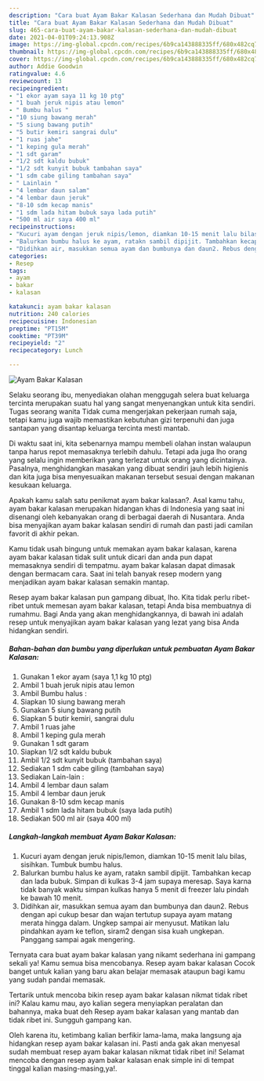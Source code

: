 ```yaml
---
description: "Cara buat Ayam Bakar Kalasan Sederhana dan Mudah Dibuat"
title: "Cara buat Ayam Bakar Kalasan Sederhana dan Mudah Dibuat"
slug: 465-cara-buat-ayam-bakar-kalasan-sederhana-dan-mudah-dibuat
date: 2021-04-01T09:24:13.908Z
image: https://img-global.cpcdn.com/recipes/6b9ca143888335ff/680x482cq70/ayam-bakar-kalasan-foto-resep-utama.jpg
thumbnail: https://img-global.cpcdn.com/recipes/6b9ca143888335ff/680x482cq70/ayam-bakar-kalasan-foto-resep-utama.jpg
cover: https://img-global.cpcdn.com/recipes/6b9ca143888335ff/680x482cq70/ayam-bakar-kalasan-foto-resep-utama.jpg
author: Addie Goodwin
ratingvalue: 4.6
reviewcount: 13
recipeingredient:
- "1 ekor ayam saya 11 kg 10 ptg"
- "1 buah jeruk nipis atau lemon"
- " Bumbu halus "
- "10 siung bawang merah"
- "5 siung bawang putih"
- "5 butir kemiri sangrai dulu"
- "1 ruas jahe"
- "1 keping gula merah"
- "1 sdt garam"
- "1/2 sdt kaldu bubuk"
- "1/2 sdt kunyit bubuk tambahan saya"
- "1 sdm cabe giling tambahan saya"
- " Lainlain "
- "4 lembar daun salam"
- "4 lembar daun jeruk"
- "8-10 sdm kecap manis"
- "1 sdm lada hitam bubuk saya lada putih"
- "500 ml air saya 400 ml"
recipeinstructions:
- "Kucuri ayam dengan jeruk nipis/lemon, diamkan 10-15 menit lalu bilas, sisihkan. Tumbuk bumbu halus."
- "Balurkan bumbu halus ke ayam, ratakn sambil dipijit. Tambahkan kecap dan lada bubuk. Simpan di kulkas 3-4 jam supaya meresap. Saya karna tidak banyak waktu simpan kulkas hanya 5 menit di freezer lalu pindah ke bawah 10 menit."
- "Didihkan air, masukkan semua ayam dan bumbunya dan daun2. Rebus dengan api cukup besar dan wajan tertutup supaya ayam matang merata hingga dalam. Ungkep sampai air menyusut. Matikan lalu pindahkan ayam ke teflon, siram2 dengan sisa kuah ungkepan. Panggang sampai agak mengering."
categories:
- Resep
tags:
- ayam
- bakar
- kalasan

katakunci: ayam bakar kalasan 
nutrition: 240 calories
recipecuisine: Indonesian
preptime: "PT15M"
cooktime: "PT39M"
recipeyield: "2"
recipecategory: Lunch

---
```



![Ayam Bakar Kalasan](https://img-global.cpcdn.com/recipes/6b9ca143888335ff/680x482cq70/ayam-bakar-kalasan-foto-resep-utama.jpg)

Selaku seorang ibu, menyediakan olahan menggugah selera buat keluarga tercinta merupakan suatu hal yang sangat menyenangkan untuk kita sendiri. Tugas seorang  wanita Tidak cuma mengerjakan pekerjaan rumah saja, tetapi kamu juga wajib memastikan kebutuhan gizi terpenuhi dan juga santapan yang disantap keluarga tercinta mesti mantab.

Di waktu  saat ini, kita sebenarnya mampu membeli olahan instan walaupun tanpa harus repot memasaknya terlebih dahulu. Tetapi ada juga lho orang yang selalu ingin memberikan yang terlezat untuk orang yang dicintainya. Pasalnya, menghidangkan masakan yang dibuat sendiri jauh lebih higienis dan kita juga bisa menyesuaikan makanan tersebut sesuai dengan makanan kesukaan keluarga. 



Apakah kamu salah satu penikmat ayam bakar kalasan?. Asal kamu tahu, ayam bakar kalasan merupakan hidangan khas di Indonesia yang saat ini disenangi oleh kebanyakan orang di berbagai daerah di Nusantara. Anda bisa menyajikan ayam bakar kalasan sendiri di rumah dan pasti jadi camilan favorit di akhir pekan.

Kamu tidak usah bingung untuk memakan ayam bakar kalasan, karena ayam bakar kalasan tidak sulit untuk dicari dan anda pun dapat memasaknya sendiri di tempatmu. ayam bakar kalasan dapat dimasak dengan bermacam cara. Saat ini telah banyak resep modern yang menjadikan ayam bakar kalasan semakin mantap.

Resep ayam bakar kalasan pun gampang dibuat, lho. Kita tidak perlu ribet-ribet untuk memesan ayam bakar kalasan, tetapi Anda bisa membuatnya di rumahmu. Bagi Anda yang akan menghidangkannya, di bawah ini adalah resep untuk menyajikan ayam bakar kalasan yang lezat yang bisa Anda hidangkan sendiri.

<!--inarticleads1-->

##### Bahan-bahan dan bumbu yang diperlukan untuk pembuatan Ayam Bakar Kalasan:

1. Gunakan 1 ekor ayam (saya 1,1 kg 10 ptg)
1. Ambil 1 buah jeruk nipis atau lemon
1. Ambil  Bumbu halus :
1. Siapkan 10 siung bawang merah
1. Gunakan 5 siung bawang putih
1. Siapkan 5 butir kemiri, sangrai dulu
1. Ambil 1 ruas jahe
1. Ambil 1 keping gula merah
1. Gunakan 1 sdt garam
1. Siapkan 1/2 sdt kaldu bubuk
1. Ambil 1/2 sdt kunyit bubuk (tambahan saya)
1. Sediakan 1 sdm cabe giling (tambahan saya)
1. Sediakan  Lain-lain :
1. Ambil 4 lembar daun salam
1. Ambil 4 lembar daun jeruk
1. Gunakan 8-10 sdm kecap manis
1. Ambil 1 sdm lada hitam bubuk (saya lada putih)
1. Sediakan 500 ml air (saya 400 ml)




<!--inarticleads2-->

##### Langkah-langkah membuat Ayam Bakar Kalasan:

1. Kucuri ayam dengan jeruk nipis/lemon, diamkan 10-15 menit lalu bilas, sisihkan. Tumbuk bumbu halus.
1. Balurkan bumbu halus ke ayam, ratakn sambil dipijit. Tambahkan kecap dan lada bubuk. Simpan di kulkas 3-4 jam supaya meresap. Saya karna tidak banyak waktu simpan kulkas hanya 5 menit di freezer lalu pindah ke bawah 10 menit.
1. Didihkan air, masukkan semua ayam dan bumbunya dan daun2. Rebus dengan api cukup besar dan wajan tertutup supaya ayam matang merata hingga dalam. Ungkep sampai air menyusut. Matikan lalu pindahkan ayam ke teflon, siram2 dengan sisa kuah ungkepan. Panggang sampai agak mengering.




Ternyata cara buat ayam bakar kalasan yang nikamt sederhana ini gampang sekali ya! Kamu semua bisa mencobanya. Resep ayam bakar kalasan Cocok banget untuk kalian yang baru akan belajar memasak ataupun bagi kamu yang sudah pandai memasak.

Tertarik untuk mencoba bikin resep ayam bakar kalasan nikmat tidak ribet ini? Kalau kamu mau, ayo kalian segera menyiapkan peralatan dan bahannya, maka buat deh Resep ayam bakar kalasan yang mantab dan tidak ribet ini. Sungguh gampang kan. 

Oleh karena itu, ketimbang kalian berfikir lama-lama, maka langsung aja hidangkan resep ayam bakar kalasan ini. Pasti anda gak akan menyesal sudah membuat resep ayam bakar kalasan nikmat tidak ribet ini! Selamat mencoba dengan resep ayam bakar kalasan enak simple ini di tempat tinggal kalian masing-masing,ya!.

